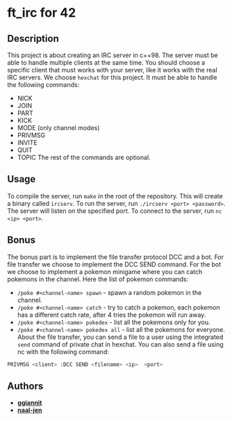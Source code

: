 # ft_irc for 42

## Description

This project is about creating an IRC server in c++98.
The server must be able to handle multiple clients at the same time. You should choose a specific client that must works with your server, like it works with the real IRC servers. We choose `hexchat` for this project.
It must be able to handle the following commands:
- NICK
- JOIN
- PART
- KICK
- MODE (only channel modes)
- PRIVMSG
- INVITE
- QUIT
- TOPIC
The rest of the commands are optional.

## Usage
To compile the server, run `make` in the root of the repository. This will create a binary called `ircserv`.
To run the server, run `./ircserv <port> <password>`. The server will listen on the specified port.
To connect to the server, run `nc <ip> <port>`.

## Bonus
The bonus part is to implement the file transfer protocol DCC and a bot. For file transfer we choose to implement the DCC SEND command. For the bot we choose to implement a pokemon minigame where you can catch pokemons in the channel. Here the list of pokemon commands:
- `/poke #<channel-name> spawn` - spawn a random pokemon in the channel.
- `/poke #<channel-name> catch` - try to catch a pokemon, each pokemon has a different catch rate, after 4 tries the pokemon will run away.
- `/poke #<channel-name> pokedex` - list all the pokemons only for you.
- `/poke #<channel-name> pokedex all` - list all the pokemons for everyone.
About the file transfer, you can send a file to a user using the integrated `send` command of private chat in hexchat. You can also send a file using nc with the following command:
```bash
PRIVMSG <client> :DCC SEND <filename> <ip>  <port>
```

## Authors
- [**ggiannit**](https://github.com/skyheis)
- [**naal-jen**](https://github.com/Nazar963)
